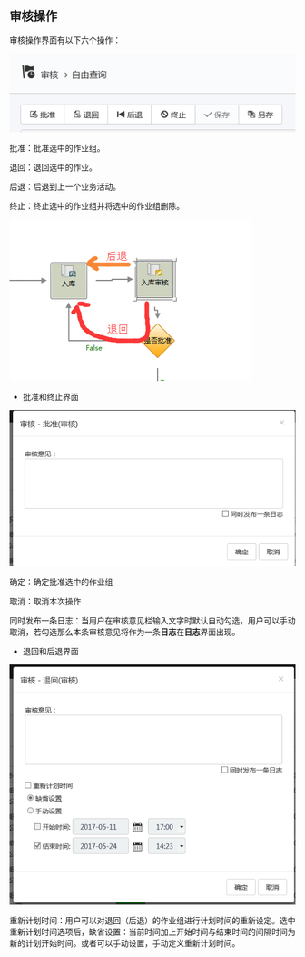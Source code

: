 ## 审核操作
审核操作界面有以下六个操作：

![](./images/审核操作1.png)

批准：批准选中的作业组。

退回：退回选中的作业。

后退：后退到上一个业务活动。

终止：终止选中的作业组并将选中的作业组删除。

![](./images/审核操作2.png)

* 批准和终止界面

![](./images/审核操作3.png)

确定：确定批准选中的作业组

取消：取消本次操作

同时发布一条日志：当用户在审核意见栏输入文字时默认自动勾选，用户可以手动取消，若勾选那么本条审核意见将作为一条**日志**在**日志**界面出现。

* 退回和后退界面

![](./images/审核操作4.png)

重新计划时间：用户可以对退回（后退）的作业组进行计划时间的重新设定。选中重新计划时间选项后，缺省设置：当前时间加上开始时间与结束时间的间隔时间为新的计划开始时间。或者可以手动设置，手动定义重新计划时间。